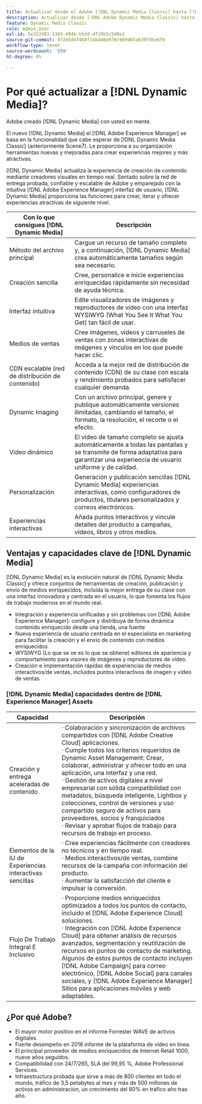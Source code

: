 ```yaml
---
title: Actualizar desde el Adobe [!DNL Dynamic Media Classic] hasta [!DNL Dynamic Media] el [!DNL Experience Manager] Assets
description: Actualizar desde [!DNL Adobe Dynamic Media Classic] hasta [!DNL Dynamic Media] el [!DNL Adobe Experience Manager]. Conozca las ventajas y capacidades clave de [!DNL Dynamic Media]. Revise la comparación de listas de funciones, las preguntas frecuentes de actualización y la lista de comprobación de preparación.
feature: Dynamic Media Classic
role: Admin,User
exl-id: 5e322d81-1303-494b-b5dd-df29b5c5d8e2
source-git-commit: 972e5d4f468f14bd40e970c989465a639fd5e6fb
workflow-type: tm+mt
source-wordcount: '559'
ht-degree: 0%

---
```


# Por qué actualizar a [!DNL Dynamic Media]?

Adobe creado [!DNL Dynamic Media] con usted en mente.

El nuevo [!DNL Dynamic Media] el [!DNL Adobe Experience Manager] se basa en la funcionalidad que cabe esperar de [!DNL Dynamic Media Classic] (anteriormente Scene7). Le proporciona a su organización herramientas nuevas y mejoradas para crear experiencias mejores y más atractivas.

[!DNL Dynamic Media] actualiza la experiencia de creación de contenido mediante creadores visuales en tiempo real. Sentado sobre la red de entrega probada, confiable y escalable de Adobe y emparejado con la intuitiva [!DNL Adobe Experience Manager] interfaz de usuario, [!DNL Dynamic Media] proporciona las funciones para crear, iterar y ofrecer experiencias atractivas de siguiente nivel.

| Con lo que consigues [!DNL Dynamic Media] | Descripción |
| --- | --- |
| Método del archivo principal | Cargue un recurso de tamaño completo y, a continuación, [!DNL Dynamic Media] crea automáticamente tamaños según sea necesario. |
| Creación sencilla | Cree, personalice e inicie experiencias enriquecidas rápidamente sin necesidad de ayuda técnica. |
| Interfaz intuitiva | Edite visualizadores de imágenes y reproductores de vídeo con una interfaz WYSIWYG (What You See It What You Get) tan fácil de usar. |
| Medios de ventas | Cree imágenes, vídeos y carruseles de ventas con zonas interactivas de imágenes y vínculos en los que puede hacer clic. |
| CDN escalable (red de distribución de contenido) | Acceda a la mejor red de distribución de contenido (CDN) de su clase con escala y rendimiento probados para satisfacer cualquier demanda. |
| Dynamic Imaging | Con un archivo principal, genere y publique automáticamente versiones ilimitadas, cambiando el tamaño, el formato, la resolución, el recorte o el efecto. |
| Vídeo dinámico | El vídeo de tamaño completo se ajusta automáticamente a todas las pantallas y se transmite de forma adaptativa para garantizar una experiencia de usuario uniforme y de calidad. |
| Personalización | Generación y publicación sencillas [!DNL Dynamic Media] experiencias interactivas, como configuradores de productos, titulares personalizados y correos electrónicos. |
| Experiencias interactivas | Añada puntos interactivos y vincule detalles del producto a campañas, vídeos, libros y otros medios. |

## Ventajas y capacidades clave de [!DNL Dynamic Media]

[!DNL Dynamic Media] es la evolución natural de [!DNL Dynamic Media Classic] y ofrece conjuntos de herramientas de creación, publicación y envío de medios enriquecidos, incluida la mejor entrega de su clase con una interfaz innovadora y centrada en el usuario, lo que fomenta los flujos de trabajo modernos en el mundo real.

* Integración y experiencia unificadas y sin problemas con [!DNL Adobe Experience Manager]: configure y distribuya de forma dinámica contenido enriquecido desde una tienda, una fuente
* Nueva experiencia de usuario centrada en el especialista en marketing para facilitar la creación y el envío de contenido con medios enriquecidos
* WYSIWYG (Lo que se ve es lo que se obtiene) editores de apariencia y comportamiento para visores de imágenes y reproductores de vídeo.
* Creación e implementación rápidas de experiencias de medios interactivos/de ventas, incluidos puntos interactivos de imagen y vídeo de ventas

### [!DNL Dynamic Media] capacidades dentro de [!DNL Experience Manager] Assets

| Capacidad | Descripción |
| --- | --- |
| Creación y entrega aceleradas de contenido | · Colaboración y sincronización de archivos compartidos con [!DNL Adobe Creative Cloud] aplicaciones.<br>· Cumple todos los criterios requeridos de Dynamic Asset Management: Crear, colaborar, administrar y ofrecer todo en una aplicación, una interfaz y una red.<br>· Gestión de activos digitales a nivel empresarial con sólida compatibilidad con metadatos, búsqueda inteligente, Lightbox y colecciones, control de versiones y uso compartido seguro de activos para proveedores, socios y franquiciados<br>· Revisar y aprobar flujos de trabajo para recursos de trabajo en proceso. |
| Elementos de la IU de Experiencias interactivas sencillas | · Cree experiencias fácilmente con creadores no técnicos y en tiempo real.<br>· Medios interactivos/de ventas, combine recursos de la campaña con información del producto.<br>· Aumentar la satisfacción del cliente e impulsar la conversión. |
| Flujo De Trabajo Integral E Inclusivo | · Proporcione medios enriquecidos optimizados a todos los puntos de contacto, incluido el [!DNL Adobe Experience Cloud] soluciones.<br>· Integración con [!DNL Adobe Experience Cloud] para obtener análisis de recursos avanzados, segmentación y reutilización de recursos en puntos de contacto de marketing. Algunos de estos puntos de contacto incluyen [!DNL Adobe Campaign] para correo electrónico, [!DNL Adobe Social] para canales sociales, y [!DNL Adobe Experience Manager] Sitios para aplicaciones móviles y web adaptables. |

## ¿Por qué Adobe?

* El mayor motor positivo en el informe Forrester WAVE de activos digitales.
* Fuerte desempeño en 2016 informe de la plataforma de vídeo en línea.
* El principal proveedor de medios enriquecidos de Internet Retail 1000, nueve años seguidos.
* Compatibilidad con 24/7/265, SLA del 99,95 %, Adobe Professional Services.
* Infraestructura probada que sirve a más de 800 clientes en todo el mundo, tráfico de 3,5 petabytes al mes y más de 500 millones de activos en administración, un crecimiento del 60% en tráfico año tras año.
